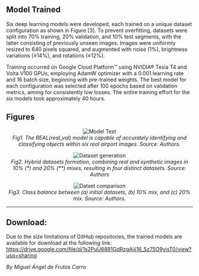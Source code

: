 ## Model Trained

Six deep learning models were developed, each trained on a unique dataset configuration as shown in Figure [3]. To prevent overfitting, datasets were split into 70% training, 20% validation, and 10% test segments, with the latter consisting of previously unseen images. Images were uniformly resized to 640 pixels squared, and augmented with noise (1%), brightness variations (±14%), and rotations (±12%).

Training occurred on Google Cloud Platform™ using NVIDIA® Tesla T4 and Volta V100 GPUs, employing AdamW optimizer with a 0.001 learning rate and 16 batch size, beginning with pre-trained weights. The best model for each configuration was selected after 100 epochs based on validation metrics, aiming for consistently low losses. The entire training effort for the six models took approximately 40 hours.

## Figures

<p align="center">
  <img src="https://github.com/astromaf/Synth_Airport_Taxii/blob/main/02_Figures/Fig_422b_Real_Val_Images_examples.png" alt="Model Test">
  <br>
  <em>Fig1.  The REAL(real_val) model is capable of accurately identifying and classifying objects within six real airport images. Source: Authors.</em>
</p>


<p align="center">
  <img src="https://github.com/astromaf/Synth_Airport_Taxii/blob/main/02_Figures/Fig_324a_Figx_Hybrid%20Dataset.png" alt="Dataset generation">
  <br>
  <em>Fig2. Hybrid datasets formation, combining real and synthetic images in 10% (*) and 20% (**) mixes, resulting in four distinct datasets. Source: Authors</em>
</p>

<p align="center">
  <img src="https://github.com/astromaf/Synth_Airport_Taxii/blob/main/02_Figures/Fig_324b_Comparaci%C3%B3n_6_Datasets.png" alt="Datset comparison">
  <br>
  <em>Fig3.  Class balance between (a) initial datasets, (b) 10% mix, and (c) 20% mix. Source: Authors.</em>
</p>

---

## Download:
Due to the size limitations of GitHub repositories, the trained models are available for download at the following link: https://drive.google.com/file/d/1s2PuU6891GdRzgAjii16_5z75O9yisT0/view?usp=sharing

*By Miguel Ángel de Frutos Carro*

